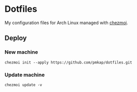 # Dotfiles
My configuration files for Arch Linux managed with [chezmoi](https://www.chezmoi.io/).

## Deploy
### New machine
`chezmoi init --apply https://github.com/pmkap/dotfiles.git`

### Update machine
`chezmoi update -v`
